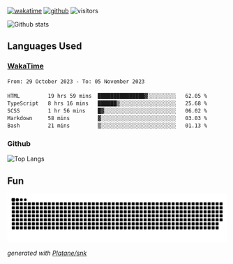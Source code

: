 [![wakatime](https://wakatime.com/badge/user/82c377cd-a54c-404c-b7df-177b313ca539.svg)](https://wakatime.com/@82c377cd-a54c-404c-b7df-177b313ca539)
[![github](https://img.shields.io/github/followers/xinthose?logo=github&style=plastic)](https://github.com/alanhamlett?tab=followers)
![visitors](https://visitor-badge.glitch.me/badge?page_id=xinthose&left_color=green&right_color=red)

![Github stats](https://github-readme-stats.vercel.app/api?username=xinthose&show_icons=true&theme=radical&count_private=true)

## Languages Used

### [WakaTime](https://wakatime.com/)
<!--START_SECTION:waka-->

```txt
From: 29 October 2023 - To: 05 November 2023

HTML         19 hrs 59 mins  ███████████████▓░░░░░░░░░   62.05 %
TypeScript   8 hrs 16 mins   ██████▒░░░░░░░░░░░░░░░░░░   25.68 %
SCSS         1 hr 56 mins    █▓░░░░░░░░░░░░░░░░░░░░░░░   06.02 %
Markdown     58 mins         ▓░░░░░░░░░░░░░░░░░░░░░░░░   03.03 %
Bash         21 mins         ▒░░░░░░░░░░░░░░░░░░░░░░░░   01.13 %
```

<!--END_SECTION:waka-->

### Github

![Top Langs](https://github-readme-stats.vercel.app/api/top-langs/?username=xinthose)

## Fun
![github contribution grid snake animation](https://raw.githubusercontent.com/xinthose/xinthose/output/github-contribution-grid-snake.svg)

_generated with [Platane/snk](https://github.com/Platane/snk)_
